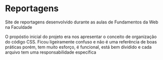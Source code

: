 # Reportagens
Site de reportagens desenvolvido durante as aulas de Fundamentos da Web na Faculdade

O propóstio inicial do projeto era nos apresentar o conceito de organização do código CSS. Ficou ligeiramente confuso e não é uma referência de boas práticas
porém, tem muito esforço, é funcional, está bem dividido e cada arquivo tem uma responsabilidade específica
